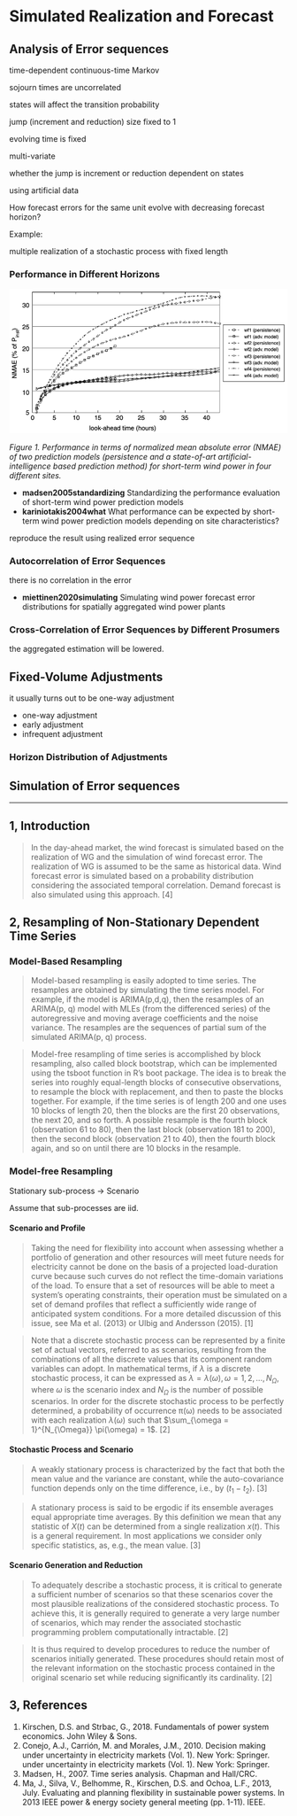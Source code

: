 
# Simulated Realization and Forecast


## Analysis of Error sequences



time-dependent continuous-time Markov

sojourn times are uncorrelated

states will affect the transition probability

jump (increment and reduction) size fixed to 1

evolving time is fixed

multi-variate

whether the jump is increment or reduction dependent on states

using artificial data

How forecast errors for the same unit evolve with decreasing forecast horizon?

Example:

multiple realization of a stochastic process with fixed length

### Performance in Different Horizons

![](./1.png)

_Figure 1. Performance in terms of normalized mean absolute error (NMAE) of two prediction models (persistence and a state-of-art artificial-intelligence based prediction method) for short-term wind power in four different sites._

- __madsen2005standardizing__ Standardizing the performance evaluation of short-term wind power prediction models
- __kariniotakis2004what__ What performance can be expected by short-term wind power prediction models depending on site characteristics?

reproduce the result using realized error sequence





### Autocorrelation of Error Sequences

there is no correlation in the error



- __miettinen2020simulating__ Simulating wind power forecast error distributions for spatially aggregated wind power plants

### Cross-Correlation of Error Sequences by Different Prosumers

the aggregated estimation will be lowered.

## Fixed-Volume Adjustments


it usually turns out to be one-way adjustment


- one-way adjustment
- early adjustment
- infrequent adjustment

### Horizon Distribution of Adjustments



## Simulation of Error sequences



---

## 1, Introduction

> In the day-ahead market, the wind forecast is simulated based on the realization of WG and the simulation of wind forecast error. The realization of WG is assumed to be the same as historical data. Wind forecast error is simulated based on a probability distribution considering the associated temporal correlation. Demand forecast is also simulated using this approach. [4]

## 2, Resampling of Non-Stationary Dependent Time Series

### Model-Based Resampling

> Model-based resampling is easily adopted to time series. The resamples are obtained by simulating the time series model. For example, if the model is ARIMA(p,d,q), then the resamples of an ARIMA(p, q) model with MLEs (from the differenced series) of the autoregressive and moving average coefficients and the noise variance. The resamples are the sequences of partial sum of the simulated ARIMA(p, q) process.

> Model-free resampling of time series is accomplished by block resampling, also called block bootstrap, which can be implemented using the tsboot function in R’s boot package. The idea is to break the series into roughly equal-length blocks of consecutive observations, to resample the block with replacement, and then to paste the blocks together. For example, if the time series is of length 200 and one uses 10 blocks of length 20, then the blocks are the first 20 observations, the next 20, and so forth. A possible resample is the fourth block (observation 61 to 80), then the last block (observation 181 to 200), then the second block (observation 21 to 40), then the fourth block again, and so on until there are 10 blocks in the resample.

### Model-free Resampling

Stationary sub-process -> Scenario

Assume that sub-processes are iid.

#### Scenario and Profile

> Taking the need for flexibility into account when assessing whether a portfolio of generation and other resources will meet future needs for electricity cannot be done on the basis of a projected load-duration curve because such curves do not reflect the time-domain variations of the load. To ensure that a set of resources will be able to meet a system’s operating constraints, their operation must be simulated on a set of demand profiles that reflect a sufficiently wide range of anticipated system conditions. For a more detailed discussion of this issue, see Ma et al. (2013) or Ulbig and Andersson (2015). [1]

> Note that a discrete stochastic process can be represented by a finite set of actual vectors, referred to as scenarios, resulting from the combinations of all the discrete values that its component random variables can adopt. In mathematical terms, if $\lambda$ is a discrete stochastic process, it can be expressed as $\lambda  = {\lambda(\omega), \omega = 1, 2, ..., N_{\Omega}}$, where $\omega$ is the scenario index and $N_{\Omega}$ is the number of possible scenarios. In order for the discrete stochastic process to be perfectly determined, a probability of occurrence π(ω) needs to be associated with each realization $\lambda(\omega)$ such that $\sum_{\omega = 1}^{N_{\Omega}} \pi(\omega) = 1$. [2]

#### Stochastic Process and Scenario

> A weakly stationary process is characterized by the fact that both the mean value and the variance are constant, while the auto-covariance function depends only on the time difference, i.e., by $(t_1 − t_2)$. [3]

> A stationary process is said to be ergodic if its ensemble averages equal appropriate time averages. By this definition we mean that any statistic of $X(t)$ can be determined from a single realization $x(t)$. This is a general requirement. In most applications we consider only specific statistics, as, e.g., the mean value. [3]

#### Scenario Generation and Reduction

> To adequately describe a stochastic process, it is critical to generate a sufficient number of scenarios so that these scenarios cover the most plausible realizations of the considered stochastic process. To achieve this, it is generally required to generate a very large number of scenarios, which may render the associated stochastic programming problem computationally intractable. [2]

> It is thus required to develop procedures to reduce the number of scenarios initially generated. These procedures should retain most of the relevant information on the stochastic process contained in the original scenario set while reducing significantly its cardinality. [2]


## 3, References

1. Kirschen, D.S. and Strbac, G., 2018. Fundamentals of power system economics. John Wiley & Sons.
2. Conejo, A.J., Carrión, M. and Morales, J.M., 2010. Decision making under uncertainty in electricity markets (Vol. 1). New York: Springer.
under uncertainty in electricity markets (Vol. 1). New York: Springer.
3. Madsen, H., 2007. Time series analysis. Chapman and Hall/CRC.
4. Ma, J., Silva, V., Belhomme, R., Kirschen, D.S. and Ochoa, L.F., 2013, July. Evaluating and planning flexibility in sustainable power systems. In 2013 IEEE power & energy society general meeting (pp. 1-11). IEEE.
